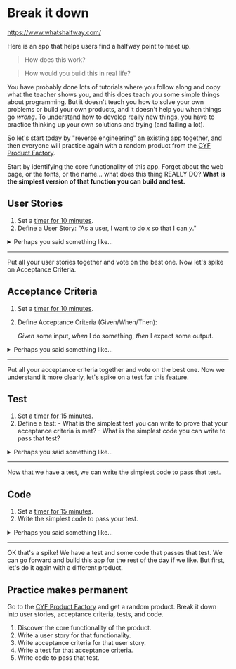 <!---
title='Break it down'
time='120'
facilitation=true
[objectives]
+++
-->

# Break it down

https://www.whatshalfway.com/

Here is an app that helps users find a halfway point to meet up.

> How does this work?

> How would you build this in real life?

You have probably done lots of tutorials where you follow along and copy what the teacher shows you, and this does teach you some simple things about programming. But it doesn't teach you how to solve your own problems or build your own products, and it doesn't help you when things go _wrong_. To understand how to develop really new things, you have to practice thinking up your own solutions and trying (and failing a lot).

So let's start today by "reverse engineering" an existing app together, and then everyone will practice again with a random product from the [CYF Product Factory](http://cyf-random-product-factory.netlify.app).

Start by identifying the core functionality of this app. Forget about the web page, or the fonts, or the name... what does this thing REALLY DO? **What is the simplest version of that function you can build and test.**

## User Stories

<!--{{<note type="activity" title="Spike on User Stories, 10m" >}}-->

1. Set a [timer for 10 minutes](https://www.google.com/search?q=timer+for+10+minutes).
2. Define a User Story:
   "As a user, I want to do _x_ so that I can _y_."
   <!--{{</note>}}-->

<details>
<summary>Perhaps you said something like...
</summary>

- As a user, I want to draw a line and cut it in half.
- As a user, I want to find the midpoint between me and my friend so we can meet for lunch.
- As a user, I want to enter two different locations and receive information about the geographic midpoint between them.

</details>

---

Put all your user stories together and vote on the best one. Now let's spike on Acceptance Criteria.

## Acceptance Criteria

<!--{{<note type="activity" title="Spike on Acceptance Criteria, 10m" >}}-->

1. Set a [timer for 10 minutes](https://www.google.com/search?q=timer+for+10+minutes).
2. Define Acceptance Criteria (Given/When/Then):

   _Given_ some input, _when_ I do something, _then_ I expect some output.

<!--{{</note>}}-->

<details>
<summary>Perhaps you said something like...
</summary>

- _Given_ that I have two distinct geographical locations,
- _When_ I input these locations into the application,
- _Then_ I should be provided with the geographic midpoint between the two locations.

</details>

---

Put all your acceptance criteria together and vote on the best one. Now we understand it more clearly, let's spike on a test for this feature.

## Test

<!--{{<note type="activity" title="Spike on Test, 15m" >}}-->

1. Set a [timer for 15 minutes](https://www.google.com/search?q=timer+for+10+minutes).
2. Define a test: - What is the simplest test you can write to prove that your acceptance criteria is met? - What is the simplest code you can write to pass that test?
<!--{{</note>}}-->

<details>
<summary>Perhaps you said something like...
</summary>

```js
const calculateMidpoint = require("./calculateMidpoint");

test("calculateMidpoint calculates the correct midpoint", () => {
  expect(calculateMidpoint(51.5074, 0.1278, 48.8566, 2.3522)).toEqual({
    lat: 50.182,
    lon: 1.24,
  });
});
```

This test defines two locations, London and Paris, and expects the midpoint between them to be calculated to three decimal places.

You might not have chosen to use longitude and latitude at all, so your test might look different. That's ok! The important thing is that you have a test for the acceptance criteria you defined.

</details>

---

Now that we have a test, we can write the simplest code to pass that test.

## Code

<!--{{<note type="activity" title="Spike on Code, 15m" >}}-->

1. Set a [timer for 15 minutes](https://www.google.com/search?q=timer+for+10+minutes).
2. Write the simplest code to pass your test.
<!--{{</note>}}-->

<details>
<summary>Perhaps you said something like...
</summary>

```js
function calculateMidpoint(lat1, lon1, lat2, lon2) {
  // Compute average latitude and longitude
  const mid_lat = (lat1 + lat2) / 2;
  const mid_lon = (lon1 + lon2) / 2;

  return {
    lat: parseFloat(mid_lat.toFixed(3)),
    lon: parseFloat(mid_lon.toFixed(2)),
  };
}

module.exports = calculateMidpoint;
```

This code takes two locations, calculates the average latitude and longitude, and returns the midpoint between them, more or less. It's more complicated to calculate the midpoint between two points on a sphere accurately.

So we have discovered something we need to ask our user about:

> how accurate do you need this to be?

Remember we are writing the simplest thing that can possibly _work_. For now, we'll use this rough calculation.

</details>

---

OK that's a spike! We have a test and some code that passes that test. We can go forward and build this app for the rest of the day if we like. But first, let's do it again with a different product.

## Practice makes permanent

Go to the [CYF Product Factory](http://cyf-random-product-factory.netlify.app) and get a random product. Break it down into user stories, acceptance criteria, tests, and code.

1. Discover the core functionality of the product.
2. Write a user story for that functionality.
3. Write acceptance criteria for that user story.
4. Write a test for that acceptance criteria.
5. Write code to pass that test.
